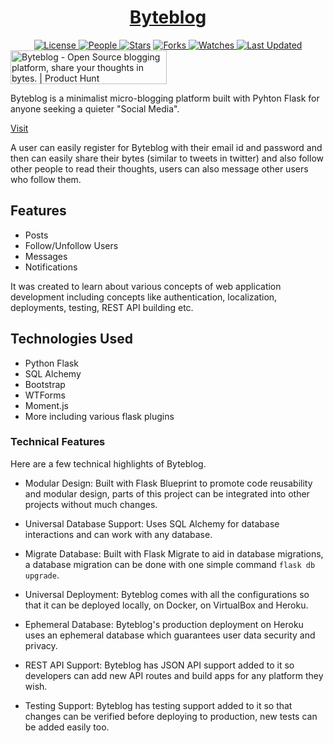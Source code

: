 <div align = "center">

<h1><a href="https://2kabhishek.github.io/Byteblog">Byteblog</a></h1>

<a href="https://github.com/2KAbhishek/Byteblog/blob/main/LICENSE">
<img alt="License" src="https://img.shields.io/github/license/2kabhishek/Byteblog?style=flat&color=eee&label="> </a>

<a href="https://github.com/2KAbhishek/Byteblog/graphs/contributors">
<img alt="People" src="https://img.shields.io/github/contributors/2kabhishek/Byteblog?style=flat&color=ffaaf2&label=People"> </a>

<a href="https://github.com/2KAbhishek/Byteblog/stargazers">
<img alt="Stars" src="https://img.shields.io/github/stars/2kabhishek/Byteblog?style=flat&color=98c379&label=Stars"></a>

<a href="https://github.com/2KAbhishek/Byteblog/network/members">
<img alt="Forks" src="https://img.shields.io/github/forks/2kabhishek/Byteblog?style=flat&color=66a8e0&label=Forks"> </a>

<a href="https://github.com/2KAbhishek/Byteblog/watchers">
<img alt="Watches" src="https://img.shields.io/github/watchers/2kabhishek/Byteblog?style=flat&color=f5d08b&label=Watches"> </a>

<a href="https://github.com/2KAbhishek/Byteblog/pulse">
<img alt="Last Updated" src="https://img.shields.io/github/last-commit/2kabhishek/Byteblog?style=flat&color=e06c75&label="> </a>

</div>

<a href="https://www.producthunt.com/posts/byteblog?utm_source=badge-featured&utm_medium=badge&utm_souce=badge-byteblog" target="_blank">
  <img src="https://api.producthunt.com/widgets/embed-image/v1/featured.svg?post_id=281145&theme=dark"
       alt="Byteblog - Open Source blogging platform, share your thoughts in bytes. | Product Hunt"
       style="width: 250px; height: 54px;" width="250" height="54" /></a>

Byteblog is a minimalist micro-blogging platform built with Pyhton Flask for anyone seeking a quieter "Social Media".

[Visit](https://byteblog.herokuapp.com)

A user can easily register for Byteblog with their email id and password and then can easily share their bytes (similar to tweets in twitter) and also follow other people to read their thoughts, users can also message other users who follow them.

## Features

- Posts
- Follow/Unfollow Users
- Messages
- Notifications

It was created to learn about various concepts of web application development including concepts like authentication, localization, deployments, testing, REST API building etc.


## Technologies Used

- Python Flask
- SQL Alchemy
- Bootstrap
- WTForms
- Moment.js
- More including various flask plugins

### Technical Features

Here are a few technical highlights of Byteblog.

- Modular Design:
  Built with Flask Blueprint to promote code reusability and modular design, parts of this project can be integrated into other projects without much changes.

- Universal Database Support:
  Uses SQL Alchemy for database interactions and can work with any database.

- Migrate Database:
  Built with Flask Migrate to aid in database migrations, a database migration can be done with one simple command `flask db upgrade`.

- Universal Deployment:
  Byteblog comes with all the configurations so that it can be deployed locally, on Docker, on VirtualBox and Heroku.

- Ephemeral Database:
  Byteblog's production deployment on Heroku uses an ephemeral database which guarantees user data security and privacy.

- REST API Support:
  Byteblog has JSON API support added to it so developers can add new API routes and build apps for any platform they wish.

- Testing Support:
  Byteblog has testing support added to it so that changes can be verified before deploying to production, new tests can be added easily too.
